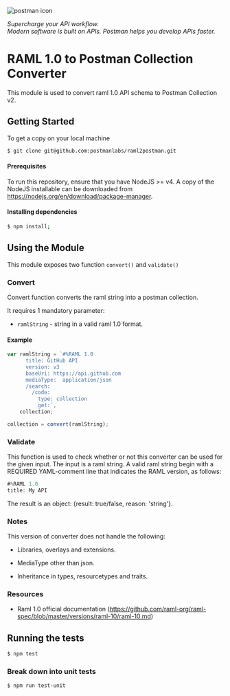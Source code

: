 
![postman icon](https://raw.githubusercontent.com/postmanlabs/postmanlabs.github.io/develop/global-artefacts/postman-logo%2Btext-320x132.png) 

*Supercharge your API workflow.*  
*Modern software is built on APIs. Postman helps you develop APIs faster.*

# RAML 1.0 to Postman Collection Converter

This module is used to convert raml 1.0 API schema to Postman Collection v2.

## Getting Started
 To get a copy on your local machine
```bash
$ git clone git@github.com:postmanlabs/raml2postman.git
```


#### Prerequisites
To run this repository, ensure that you have NodeJS >= v4. A copy of the NodeJS installable can be downloaded from https://nodejs.org/en/download/package-manager.

#### Installing dependencies
```bash
$ npm install;
```

## Using the Module
This module exposes two function `convert()` and `validate()`

### Convert

Convert function converts the raml string into a postman collection.

It requires 1 mandatory parameter:

* `ramlString` - string in a valid raml 1.0 format.

#### Example
```javascript
var ramlString = `#%RAML 1.0
      title: GitHub API
      version: v3
      baseUri: https://api.github.com
      mediaType:  application/json
      /search:
        /code:
          type: collection
          get:`,
    collection;

collection = convert(ramlString);
```

### Validate

This function is used to check whether or not this converter can be used for the given input. The input is a raml string. A valid raml string begin with a REQUIRED YAML-comment line that indicates the RAML version, as follows:
```javascript
#%RAML 1.0
title: My API
```

The result is an object: {result: true/false, reason: 'string'}.



### Notes

This version of converter does not handle the following:

* Libraries, overlays and extensions.

* MediaType other than json.

* Inheritance in types, resourcetypes and traits.

### Resources

* Raml 1.0 official documentation (https://github.com/raml-org/raml-spec/blob/master/versions/raml-10/raml-10.md)

## Running the tests

```bash
$ npm test
```

### Break down into unit tests

```bash
$ npm run test-unit
```
